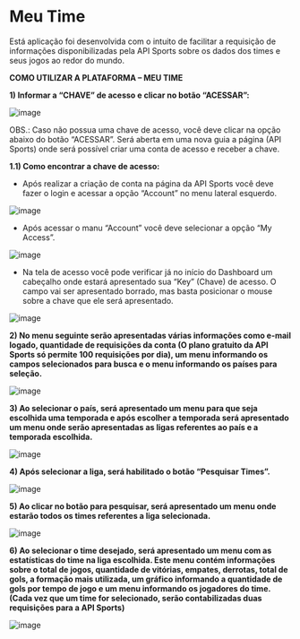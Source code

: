 # Meu Time
Está aplicação foi desenvolvida com o intuito de facilitar a requisição de informações disponibilizadas pela API Sports sobre os dados dos times e seus jogos ao redor do mundo.

**COMO UTILIZAR A PLATAFORMA – MEU TIME**


**1) Informar a “CHAVE” de acesso e clicar no botão “ACESSAR”:**

![image](https://github.com/LuanSOliveira/Meu-Time/assets/91832553/ff31dfaa-eb74-4364-b769-3a8c2eaa2919)

OBS.: Caso não possua uma chave de acesso, você deve clicar na opção abaixo do botão “ACESSAR”. Será aberta em uma nova guia a página (API Sports) onde será possível criar uma conta de acesso e receber a chave.

**1.1) Como encontrar a chave de acesso:**
- Após realizar a criação de conta na página da API Sports você deve fazer o login e acessar a opção “Account” no menu lateral esquerdo.

![image](https://github.com/LuanSOliveira/Meu-Time/assets/91832553/b60bacab-6cad-4912-9bfe-60d3fb37440a)

- Após acessar o manu “Account” você deve selecionar a opção “My Access”.

![image](https://github.com/LuanSOliveira/Meu-Time/assets/91832553/65c76ed5-2a86-4433-baa1-25d33afdda62)

- Na tela de acesso você pode verificar já no início do Dashboard um cabeçalho onde estará apresentado sua “Key” (Chave) de acesso. O campo vai ser apresentado borrado, mas basta posicionar o mouse sobre a chave que ele será apresentado.

![image](https://github.com/LuanSOliveira/Meu-Time/assets/91832553/e71cebcd-6e66-44e3-8781-4e72cac40bb3)


**2) No menu seguinte serão apresentadas várias informações como e-mail logado, quantidade de requisições da conta (O plano gratuito da API Sports só permite 100 requisições por dia), um menu informando os campos selecionados para busca e o menu informando os países para seleção.**

![image](https://github.com/LuanSOliveira/Meu-Time/assets/91832553/6e248abb-c03c-4e30-9f93-f93a1ef2937b)


**3) Ao selecionar o país, será apresentado um menu para que seja escolhida uma temporada e após escolher a temporada será apresentado um menu onde serão apresentadas as ligas referentes ao país e a temporada escolhida.**

![image](https://github.com/LuanSOliveira/Meu-Time/assets/91832553/6752d5f4-779d-410e-ba33-c8153587b2f4)


**4) Após selecionar a liga, será habilitado o botão “Pesquisar Times”.**

![image](https://github.com/LuanSOliveira/Meu-Time/assets/91832553/dbea7f7c-be7e-4555-9164-9211b9575d50)


**5) Ao clicar no botão para pesquisar, será apresentado um menu onde estarão todos os times referentes a liga selecionada.**

![image](https://github.com/LuanSOliveira/Meu-Time/assets/91832553/88a1afe9-7c14-4662-b1b6-936349e44733)


**6) Ao selecionar o time desejado, será apresentado um menu com as estatísticas do time na liga escolhida. Este menu contém informações sobre o total de jogos, quantidade de vitórias, empates, derrotas, total de gols, a formação mais utilizada, um gráfico informando a quantidade de gols por tempo de jogo e um menu informando os jogadores do time. (Cada vez que um time for selecionado, serão contabilizadas duas requisições para a API Sports)**

![image](https://github.com/LuanSOliveira/Meu-Time/assets/91832553/7d8c9730-35ae-436f-b0a4-283d4ae7885e)
